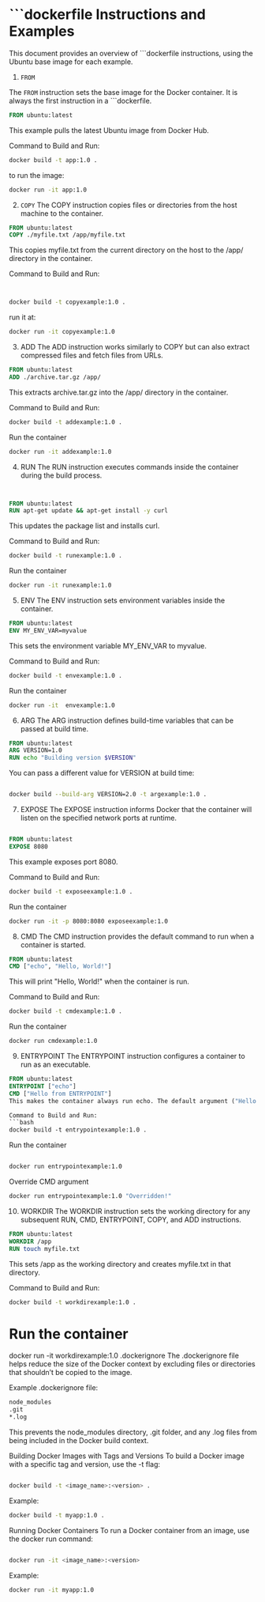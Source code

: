 # ```dockerfile Instructions and Examples

This document provides an overview of ```dockerfile instructions, using the Ubuntu base image for each example.

1. `FROM`

The `FROM` instruction sets the base image for the Docker container. It is always the first instruction in a ```dockerfile.

```dockerfile
FROM ubuntu:latest
```

This example pulls the latest Ubuntu image from Docker Hub.

Command to Build and Run:

```bash
docker build -t app:1.0 .
```

to run the image:

```bash
docker run -it app:1.0
```

2. `COPY`
   The COPY instruction copies files or directories from the host machine to the container.

```dockerfile
FROM ubuntu:latest
COPY ./myfile.txt /app/myfile.txt
```

This copies myfile.txt from the current directory on the host to the /app/ directory in the container.

Command to Build and Run:

```bash


docker build -t copyexample:1.0 .
```

run it at:

```bash
docker run -it copyexample:1.0
```

3. ADD
   The ADD instruction works similarly to COPY but can also extract compressed files and fetch files from URLs.

```dockerfile
FROM ubuntu:latest
ADD ./archive.tar.gz /app/
```

This extracts archive.tar.gz into the /app/ directory in the container.

Command to Build and Run:

```bash
docker build -t addexample:1.0 .
```

Run the container

```bash
docker run -it addexample:1.0
```

4. RUN
   The RUN instruction executes commands inside the container during the build process.

```dockerfile


FROM ubuntu:latest
RUN apt-get update && apt-get install -y curl
```

This updates the package list and installs curl.

Command to Build and Run:

```bash
docker build -t runexample:1.0 .
```

Run the container

```bash
docker run -it runexample:1.0
```

5. ENV
   The ENV instruction sets environment variables inside the container.

```dockerfile
FROM ubuntu:latest
ENV MY_ENV_VAR=myvalue
```

This sets the environment variable MY_ENV_VAR to myvalue.

Command to Build and Run:

```bash
docker build -t envexample:1.0 .
```

Run the container

```bash
docker run -it  envexample:1.0
```

6. ARG
   The ARG instruction defines build-time variables that can be passed at build time.

```dockerfile
FROM ubuntu:latest
ARG VERSION=1.0
RUN echo "Building version $VERSION"
```

You can pass a different value for VERSION at build time:

```bash

docker build --build-arg VERSION=2.0 -t argexample:1.0 .
```

7. EXPOSE
   The EXPOSE instruction informs Docker that the container will listen on the specified network ports at runtime.

```dockerfile

FROM ubuntu:latest
EXPOSE 8080
```

This example exposes port 8080.

Command to Build and Run:

```bash
docker build -t exposeexample:1.0 .
```

Run the container

```bash
docker run -it -p 8080:8080 exposeexample:1.0
```

8. CMD
   The CMD instruction provides the default command to run when a container is started.

```dockerfile
FROM ubuntu:latest
CMD ["echo", "Hello, World!"]
```

This will print "Hello, World!" when the container is run.

Command to Build and Run:

```bash
docker build -t cmdexample:1.0 .
```

Run the container

```bash
docker run cmdexample:1.0
```

9. ENTRYPOINT
   The ENTRYPOINT instruction configures a container to run as an executable.

````dockerfile
FROM ubuntu:latest
ENTRYPOINT ["echo"]
CMD ["Hello from ENTRYPOINT"]
This makes the container always run echo. The default argument ("Hello from ENTRYPOINT") can be overridden.

Command to Build and Run:
```bash
docker build -t entrypointexample:1.0 .
````

Run the container

```bash

docker run entrypointexample:1.0
```

Override CMD argument

```bash
docker run entrypointexample:1.0 "Overridden!"
```

10. WORKDIR
    The WORKDIR instruction sets the working directory for any subsequent RUN, CMD, ENTRYPOINT, COPY, and ADD instructions.

```dockerfile
FROM ubuntu:latest
WORKDIR /app
RUN touch myfile.txt
```

This sets /app as the working directory and creates myfile.txt in that directory.

Command to Build and Run:

```bash
docker build -t workdirexample:1.0 .
```

# Run the container

docker run -it workdirexample:1.0
.dockerignore
The .dockerignore file helps reduce the size of the Docker context by excluding files or directories that shouldn’t be copied to the image.

Example .dockerignore file:

```bash
node_modules
.git
*.log
```

This prevents the node_modules directory, .git folder, and any .log files from being included in the Docker build context.

Building Docker Images with Tags and Versions
To build a Docker image with a specific tag and version, use the -t flag:

```bash

docker build -t <image_name>:<version> .
```

Example:

```bash
docker build -t myapp:1.0 .
```

Running Docker Containers
To run a Docker container from an image, use the docker run command:

```bash

docker run -it <image_name>:<version>
```

Example:

```bash
docker run -it myapp:1.0
```
